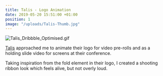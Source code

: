 ```yaml
---
title: Talis - Logo Animation
date: 2019-05-20 15:51:00 +01:00
position: 1
image: "/uploads/Talis-Thumb.jpg"
---
```


![Talis_Dribbble_Optimised.gif](/uploads/Talis_Dribbble_Optimised.gif)

[Talis](https://talis.com/) approached me to animate their logo for video pre-rolls and as a holding slide video for screens at their conference.

Taking inspiration from the fold element in their logo, I created a shooting ribbon look which feels alive, but not overly loud.
